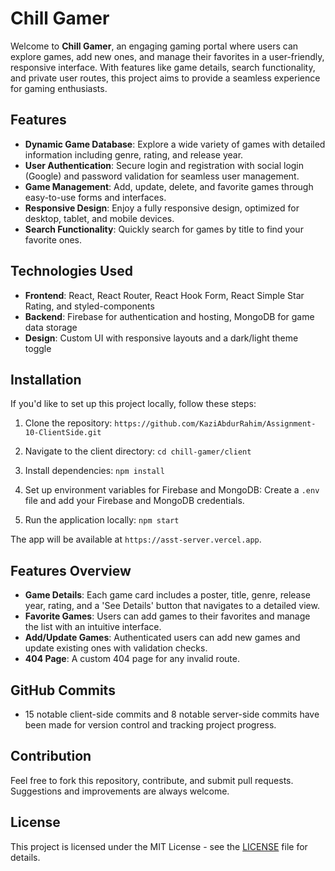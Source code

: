 
# Chill Gamer

Welcome to **Chill Gamer**, an engaging gaming portal where users can explore games, add new ones, and manage their favorites in a user-friendly, responsive interface. With features like game details, search functionality, and private user routes, this project aims to provide a seamless experience for gaming enthusiasts.

## Features

- **Dynamic Game Database**: Explore a wide variety of games with detailed information including genre, rating, and release year.
- **User Authentication**: Secure login and registration with social login (Google) and password validation for seamless user management.
- **Game Management**: Add, update, delete, and favorite games through easy-to-use forms and interfaces.
- **Responsive Design**: Enjoy a fully responsive design, optimized for desktop, tablet, and mobile devices.
- **Search Functionality**: Quickly search for games by title to find your favorite ones.

## Technologies Used

- **Frontend**: React, React Router, React Hook Form, React Simple Star Rating, and styled-components
- **Backend**: Firebase for authentication and hosting, MongoDB for game data storage
- **Design**: Custom UI with responsive layouts and a dark/light theme toggle

## Installation

If you'd like to set up this project locally, follow these steps:

1. Clone the repository:
    `https://github.com/KaziAbdurRahim/Assignment-10-ClientSide.git`
   

2. Navigate to the client directory:
   `cd chill-gamer/client`

3. Install dependencies:
   `npm install`

4. Set up environment variables for Firebase and MongoDB:
   Create a `.env` file and add your Firebase and MongoDB credentials.

5. Run the application locally:
   `npm start`

The app will be available at `https://asst-server.vercel.app`.

## Features Overview

- **Game Details**: Each game card includes a poster, title, genre, release year, rating, and a 'See Details' button that navigates to a detailed view.
- **Favorite Games**: Users can add games to their favorites and manage the list with an intuitive interface.
- **Add/Update Games**: Authenticated users can add new games and update existing ones with validation checks.
- **404 Page**: A custom 404 page for any invalid route.

## GitHub Commits

- 15 notable client-side commits and 8 notable server-side commits have been made for version control and tracking project progress.

## Contribution

Feel free to fork this repository, contribute, and submit pull requests. Suggestions and improvements are always welcome.

## License

This project is licensed under the MIT License - see the [LICENSE](LICENSE) file for details.

